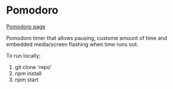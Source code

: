 # Pomodoro

[Pomodoro page](https://djmorosini.github.io/pomodoro/)

Pomodoro timer that allows pausing, custome amount of time and embedded media/screen flashing when time runs out.

To run locally;

1. git clone 'repo'
2. npm install
3. npm start
